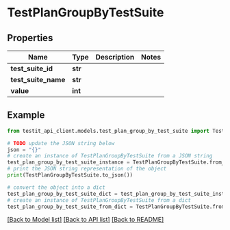 # TestPlanGroupByTestSuite


## Properties

Name | Type | Description | Notes
------------ | ------------- | ------------- | -------------
**test_suite_id** | **str** |  | 
**test_suite_name** | **str** |  | 
**value** | **int** |  | 

## Example

```python
from testit_api_client.models.test_plan_group_by_test_suite import TestPlanGroupByTestSuite

# TODO update the JSON string below
json = "{}"
# create an instance of TestPlanGroupByTestSuite from a JSON string
test_plan_group_by_test_suite_instance = TestPlanGroupByTestSuite.from_json(json)
# print the JSON string representation of the object
print(TestPlanGroupByTestSuite.to_json())

# convert the object into a dict
test_plan_group_by_test_suite_dict = test_plan_group_by_test_suite_instance.to_dict()
# create an instance of TestPlanGroupByTestSuite from a dict
test_plan_group_by_test_suite_from_dict = TestPlanGroupByTestSuite.from_dict(test_plan_group_by_test_suite_dict)
```
[[Back to Model list]](../README.md#documentation-for-models) [[Back to API list]](../README.md#documentation-for-api-endpoints) [[Back to README]](../README.md)



